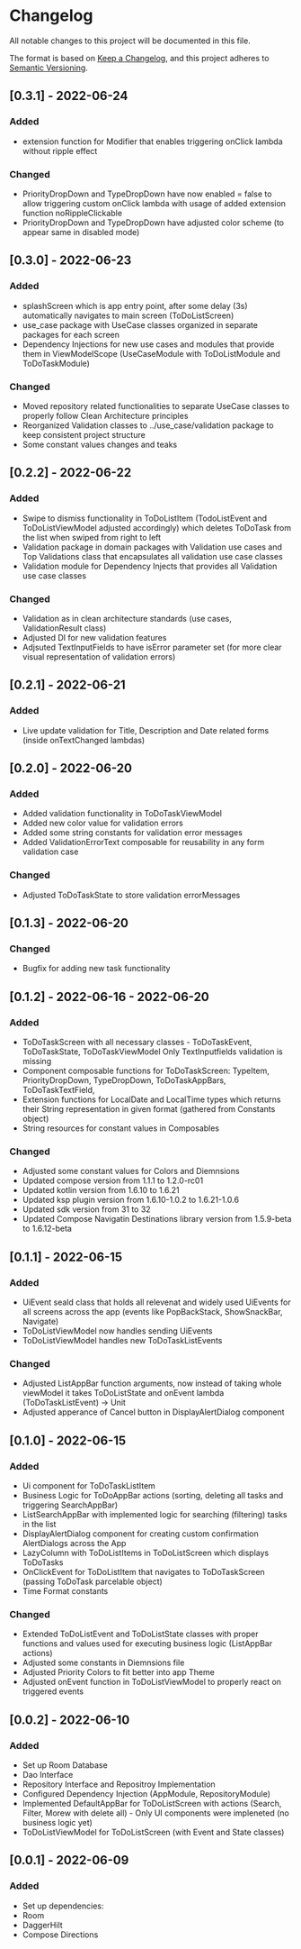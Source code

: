 # Changelog

All notable changes to this project will be documented in this file.

The format is based on [Keep a Changelog](https://keepachangelog.com/en/1.0.0/),
and this project adheres to [Semantic Versioning](https://semver.org/spec/v2.0.0.html).


## [0.3.1] - 2022-06-24

### Added
* extension function for Modifier that enables triggering onClick lambda without ripple effect

### Changed
* PriorityDropDown and TypeDropDown have now enabled = false to allow triggering custom onClick lambda with usage of added extension function noRippleClickable
* PriorityDropDown and TypeDropDown have adjusted color scheme (to appear same in disabled mode)

## [0.3.0] - 2022-06-23

### Added
* splashScreen which is app entry point, after some delay (3s) automatically navigates to main screen (ToDoListScreen)
* use_case package with UseCase classes organized in separate packages for each screen
* Dependency Injections for new use cases and modules that provide them in ViewModelScope (UseCaseModule with ToDoListModule and ToDoTaskModule)

### Changed
* Moved repository related functionalities to separate UseCase classes to properly follow Clean Architecture principles
* Reorganized Validation classes to ../use_case/validation package to keep consistent project structure
* Some constant values changes and teaks

## [0.2.2] - 2022-06-22

### Added
* Swipe to dismiss functionality in ToDoListItem (TodoListEvent and ToDoListViewModel adjusted accordingly) which deletes ToDoTask from the list when swiped from right to left
* Validation package in domain packages with Validation use cases and Top Validations class that encapsulates all validation use case classes
* Validation module for Dependency Injects that provides all Validation use case classes 

### Changed
* Validation as in clean architecture standards (use cases, ValidationResult class)
* Adjusted DI for new validation features
* Adjsuted TextInputFields to have isError parameter set (for more clear visual representation of validation errors)

## [0.2.1] - 2022-06-21

### Added
* Live update validation for Title, Description and Date related forms (inside onTextChanged lambdas)


## [0.2.0] - 2022-06-20

### Added
* Added validation functionality in ToDoTaskViewModel
* Added new color value for validation errors
* Added some string constants for validation error messages
* Added ValidationErrorText composable for reusability in any form validation case

### Changed
* Adjusted ToDoTaskState to store validation errorMessages

## [0.1.3] - 2022-06-20
### Changed
* Bugfix for adding new task functionality

## [0.1.2] - 2022-06-16 - 2022-06-20
### Added
* ToDoTaskScreen with all necessary classes - ToDoTaskEvent, ToDoTaskState, ToDoTaskViewModel
  Only TextInputfields validation is missing
* Component composable functions for ToDoTaskScreen: TypeItem, PriorityDropDown, TypeDropDown, ToDoTaskAppBars, ToDoTaskTextField, 
* Extension functions for LocalDate and LocalTime types which returns their String representation in given format (gathered from Constants object)
* String resources for constant values in Composables


### Changed
* Adjusted some constant values for Colors and Diemnsions
* Updated compose version from 1.1.1 to 1.2.0-rc01
* Updated kotlin version from 1.6.10 to 1.6.21
* Updated ksp plugin version from 1.6.10-1.0.2 to 1.6.21-1.0.6
* Updated sdk version from 31 to 32
* Updated Compose Navigatin Destinations library version from 1.5.9-beta to 1.6.12-beta

## [0.1.1] - 2022-06-15
### Added
* UiEvent seald class that holds all relevenat and widely used UiEvents for all screens across the app (events like PopBackStack, ShowSnackBar, Navigate)
* ToDoListViewModel now handles sending UiEvents
* ToDoListViewModel handles new ToDoTaskListEvents


### Changed
* Adjusted ListAppBar function arguments, now instead of taking whole viewModel it takes ToDoListState and onEvent lambda (ToDoTaskListEvent) -> Unit
* Adjusted apperance of Cancel button in DisplayAlertDialog component

## [0.1.0] - 2022-06-15
### Added
* Ui component for ToDoTaskListItem
* Business Logic for ToDoAppBar actions (sorting, deleting all tasks and triggering SearchAppBar)
* ListSearchAppBar with implemented logic for searching (filtering) tasks in the list
* DisplayAlertDialog component for creating custom confirmation AlertDialogs across the App
* LazyColumn with ToDoListItems in ToDoListScreen which displays ToDoTasks
* OnClickEvent for ToDoListItem that navigates to ToDoTaskScreen (passing ToDoTask parcelable object)
* Time Format constants


### Changed
* Extended ToDoListEvent and ToDoListState classes with proper functions and values used for executing business logic (ListAppBar actions)
* Adjusted some constants in Diemnsions file
* Adjusted Priority Colors to fit better into app Theme
* Adjusted onEvent function in ToDoListViewModel to properly react on triggered events


## [0.0.2] - 2022-06-10
### Added
* Set up Room Database
* Dao Interface
* Repository Interface and Repositroy Implementation
* Configured Dependency Injection (AppModule, RepositoryModule)
* Implemented DefaultAppBar for ToDoListScreen with actions (Search, Filter, Morew with delete all) - Only UI components were impleneted (no business logic yet)
* ToDoListViewModel for ToDoListScreen (with Event and State classes)


## [0.0.1] - 2022-06-09
### Added 
* Set up dependencies:
* Room 
* DaggerHilt
* Compose Directions
